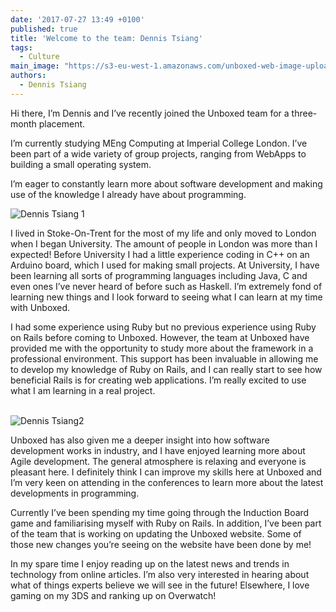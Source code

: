 ```yaml
---
date: '2017-07-27 13:49 +0100'
published: true
title: 'Welcome to the team: Dennis Tsiang'
tags:
  - Culture
main_image: "https://s3-eu-west-1.amazonaws.com/unboxed-web-image-uploader/6e219e0ee2e51ebac676be74022c33b9.png"
authors:
  - Dennis Tsiang
---
```

Hi there, I’m Dennis and I’ve recently joined the Unboxed team for a three-month placement.<br/>

I’m currently studying MEng Computing at Imperial College London. I’ve been part of a wide variety of group projects, ranging from WebApps to building a small operating system.<br/>

I’m eager to constantly learn more about software development and making use of the knowledge I already have about programming.<br/>

![Dennis Tsiang 1](https://s3-eu-west-1.amazonaws.com/unboxed-web-image-uploader/2fbd992809455cf6a5363ba329951d36.png)

I lived in Stoke-On-Trent for the most of my life and only moved to London when I began University. The amount of people in London was more than I expected! Before University I had a little experience coding in C++ on an Arduino board, which I used for making small projects. At University, I have been learning all sorts of programming languages including Java, C and even ones I’ve never heard of before such as Haskell. I’m extremely fond of learning new things and I look forward to seeing what I can learn at my time with Unboxed.<br/>

I had some experience using Ruby but no previous experience using Ruby on Rails before coming to Unboxed. However, the team at Unboxed have provided me with the opportunity to study more about the framework in a professional environment. This support has been invaluable in allowing me to develop my knowledge of Ruby on Rails, and I can really start to see how beneficial Rails is for creating web applications. I’m really excited to use what I am learning in a real project.<br/>
<br/>

![Dennis Tsiang2 ](https://s3-eu-west-1.amazonaws.com/unboxed-web-image-uploader/f625263299ef61afd94a57eda6e267b7.png)

Unboxed has also given me a deeper insight into how software development works in industry, and I have enjoyed learning more about Agile development. The general atmosphere is relaxing and everyone is pleasant here. I definitely think I can improve my skills here at Unboxed and I’m very keen on attending in the conferences to learn more about the latest developments in programming.<br/>

Currently I’ve been spending my time going through the Induction Board game and familiarising myself with Ruby on Rails. In addition, I’ve been part of the team that is working on updating the Unboxed website. Some of those new changes you’re seeing on the website have been done by me!<br/>

In my spare time I enjoy reading up on the latest news and trends in technology from online articles. I’m also very interested in hearing about what of things experts believe we will see in the future! Elsewhere, I love gaming on my 3DS and ranking up on Overwatch!
